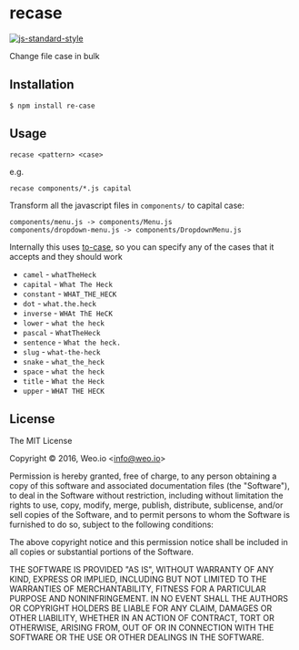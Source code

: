
# recase

[![js-standard-style](https://img.shields.io/badge/code%20style-standard-brightgreen.svg?style=flat)](https://github.com/feross/standard)

Change file case in bulk

## Installation

    $ npm install re-case

## Usage

`recase <pattern> <case>`

e.g.

`recase components/*.js capital`

Transform all the javascript files in `components/` to capital case:

```
components/menu.js -> components/Menu.js
components/dropdown-menu.js -> components/DropdownMenu.js
```

Internally this uses [to-case](https://github.com/ianstormtaylor/to-case), so you can specify any of the cases that it accepts and they should work

  * `camel` - `whatTheHeck`
  * `capital` - `What The Heck`
  * `constant` - `WHAT_THE_HECK`
  * `dot` - `what.the.heck`
  * `inverse` - `WHAt ThE HeCK`
  * `lower` - `what the heck`
  * `pascal` - `WhatTheHeck`
  * `sentence` - `What the heck.`
  * `slug` - `what-the-heck`
  * `snake` - `what_the_heck`
  * `space` - `what the heck`
  * `title` - `What the Heck`
  * `upper` - `WHAT THE HECK`

## License

The MIT License

Copyright &copy; 2016, Weo.io &lt;info@weo.io&gt;

Permission is hereby granted, free of charge, to any person obtaining a copy of this software and associated documentation files (the "Software"), to deal in the Software without restriction, including without limitation the rights to use, copy, modify, merge, publish, distribute, sublicense, and/or sell copies of the Software, and to permit persons to whom the Software is furnished to do so, subject to the following conditions:

The above copyright notice and this permission notice shall be included in all copies or substantial portions of the Software.

THE SOFTWARE IS PROVIDED "AS IS", WITHOUT WARRANTY OF ANY KIND, EXPRESS OR IMPLIED, INCLUDING BUT NOT LIMITED TO THE WARRANTIES OF MERCHANTABILITY, FITNESS FOR A PARTICULAR PURPOSE AND NONINFRINGEMENT. IN NO EVENT SHALL THE AUTHORS OR COPYRIGHT HOLDERS BE LIABLE FOR ANY CLAIM, DAMAGES OR OTHER LIABILITY, WHETHER IN AN ACTION OF CONTRACT, TORT OR OTHERWISE, ARISING FROM, OUT OF OR IN CONNECTION WITH THE SOFTWARE OR THE USE OR OTHER DEALINGS IN THE SOFTWARE.
